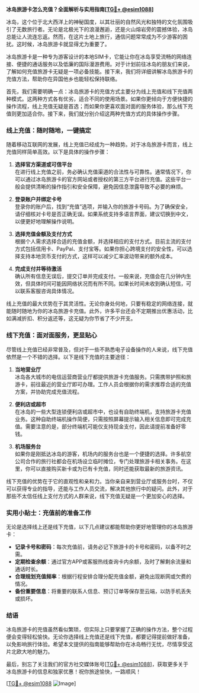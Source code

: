 **冰岛旅游卡怎么充值？全面解析与实用指南[[TG💪+ @esim1088](https://t.me/s/esim1088)]**

冰岛，这个位于北大西洋上的神秘国度，以其壮丽的自然风光和独特的文化氛围吸引了无数旅行者。无论是北极光下的浪漫邂逅，还是火山熔岩旁的震撼体验，冰岛总能让人流连忘返。然而，在这片土地上旅行，通信问题常常成为不少游客的困扰。这时候，冰岛旅游卡就显得尤为重要了。

冰岛旅游卡是一种专为游客设计的本地SIM卡，它能让你在冰岛享受流畅的网络连接、便捷的通话服务以及低廉的国际漫游费用。对于计划前往冰岛的朋友们来说，了解如何充值旅游卡无疑是一项必备技能。接下来，我们将详细讲解冰岛旅游卡的充值方法，帮助你在异国他乡也能轻松保持联络。

首先，我们需要明确一点：冰岛旅游卡的充值方式主要分为线上充值和线下充值两种模式。这两种方式各有优劣，适合不同的使用场景。如果你更倾向于方便快捷的操作流程，线上充值无疑是首选；而如果你更喜欢面对面的服务体验，那么线下充值则更加适合你。接下来，我们就分别介绍这两种充值方式的具体操作步骤。

### 线上充值：随时随地，一键搞定

随着移动互联网的发展，线上充值已经成为一种趋势。对于冰岛旅游卡而言，线上充值同样简单高效。以下是具体的操作步骤：

1. **选择官方渠道或可信平台**  
   在进行线上充值之前，务必确认充值渠道的合法性与可靠性。通常情况下，你可以通过冰岛旅游卡的官方网站或者授权的第三方平台进行充值。这些平台一般会提供清晰的操作指引和安全保障，避免因信息泄露导致不必要的麻烦。

2. **登录账户并绑定卡号**  
   登录你的账户后，找到“充值”选项，并输入你的旅游卡号码。为了确保安全，请仔细核对卡号是否正确无误。如果系统支持多语言界面，建议切换到中文，以便更好地理解操作说明。

3. **选择充值金额及支付方式**  
   根据个人需求选择合适的充值金额，并选择相应的支付方式。目前主流的支付方式包括信用卡、PayPal、支付宝等。如果你担心跨境支付的安全性，可以选择支持本地货币支付的方式，这样可以减少汇率波动带来的额外成本。

4. **完成支付并等待激活**  
   确认所有信息无误后，提交订单并完成支付。一般来说，充值会在几分钟内生效，但具体时间可能因网络状况而有所不同。如果长时间未收到确认短信，可以联系客服咨询具体情况。

线上充值的最大优势在于其灵活性。无论你身处何地，只要有稳定的网络连接，就能随时随地为你的冰岛旅游卡充值。此外，许多平台还会不定期推出优惠活动，比如满减折扣、积分返还等，这无疑为你节省了不少开支。

### 线下充值：面对面服务，更显贴心

尽管线上充值已经非常普及，但对于一些不熟悉电子设备操作的人来说，线下充值依然是一个不错的选择。以下是线下充值的主要途径：

1. **当地营业厅**  
   冰岛各大城市的电信运营商营业厅都提供旅游卡充值服务。只需携带护照和旅游卡，前往最近的营业厅即可办理。工作人员会根据你的需求推荐合适的充值方案，并协助完成充值流程。

2. **便利店或超市**  
   在冰岛的一些大型连锁便利店或超市中，也设有自助终端机，支持旅游卡充值业务。这种自助终端机操作简便，只需按照屏幕提示输入相关信息即可完成充值。需要注意的是，部分终端机可能仅支持现金支付，因此请提前准备好零钱。

3. **机场服务台**  
   如果你是刚抵达冰岛的游客，机场内的服务台也是一个便捷的选择。许多航空公司合作的旅行社都会在机场设立临时摊位，专门处理旅游卡相关事务。在这里，你可以直接购买新卡或为已有卡充值，同时还能获取最新的旅游资讯。

线下充值的优势在于它的直观性和亲和力。当你亲自来到营业厅或服务台时，不仅可以获得专业的指导，还能与工作人员交流，解决其他旅行中的疑问。此外，对于那些不太信任线上支付方式的人群来说，线下充值无疑是一个更加安心的选择。

### 实用小贴士：充值前的准备工作

无论是选择线上还是线下充值，以下几点建议都能帮助你更好地管理你的冰岛旅游卡：

- **记录卡号和密码**：每次充值前，请务必记下旅游卡的卡号和密码，以备不时之需。
- **定期检查余额**：通过官方APP或客服热线查询卡内余额，及时了解剩余流量和通话时长。
- **合理规划充值频率**：根据行程安排合理分配充值金额，避免出现断网或欠费的情况。
- **备份重要信息**：将重要的联系人信息、预订订单等保存至云端，以防手机丢失或损坏。

### 结语

冰岛旅游卡的充值虽然看似繁琐，但实际上只要掌握了正确的操作方法，整个过程便会变得轻松愉快。无论你选择线上充值还是线下充值，都要记得提前做好准备，以免影响旅行体验。希望本文提供的指南能够帮助你在冰岛畅行无忧，尽情享受这片北欧大地的魅力。

最后，别忘了关注我们的官方社交媒体账号[[TG💪+ @esim1088](https://t.me/s/esim1088)]，获取更多关于冰岛旅游卡的信息和独家优惠！祝你旅途愉快，一路顺风！

[[TG💪+ @esim1088](https://t.me/s/esim1088) ![Image](https://i.postimg.cc/4NQfJmqS/Snipaste-2025-05-13-00-14-12.png)]